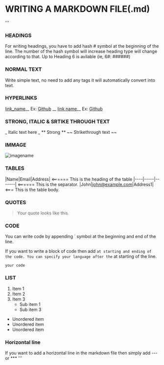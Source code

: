 # WRITING A MARKDOWN FILE(.md)
'''
### HEADINGS
For writing headings, you have to add hash # symbol at the beginning of the line. The number of the hash symbol will increase heading type will change according to that.
Up to Heading 6 is avilable (ie, 6#: ######)

### NORMAL TEXT
Write simple text, no need to add any tags it will automatically convert into text.

### HYPERLINKS
[link_name](targetURL)__
Ex: [Github](https://www.github.com)
__
[link name](targetURL "Link title")__
Ex: [Github](https://www.github.com "Github home")

### STRONG, ITALIC & SRTIKE THROUGH TEXT
_ Italic text here _
** Strong **
~~ Strikethrough text ~~

### IMMAGE
![imagename](TargetUrl)

### TABLES
|Name|Email|Address|      <====== This is the heading of the table
|----|-----|-------|      <====== This is the separator.
|John|john@example.com|Address1| <=== This is the table body.

### QUOTES
>Your quote looks like this.

### CODE
You can write code by appending ` symbol at the beginning and end of the line.

If you want to write a block of code then add ``` at starting and ending of the code.
You can specify your language after the ``` at starting of the line.
```Language
your code
```

### LIST
1. Item 1
2. Item 2
3. Item 3
   * Sub item 1
   * Sub item 3
* Unordered item
* Unordered item
* Unordered item

### Horizontal line
If you want to add a horizontal line in the markdown file then simply add --- or ***
'''

